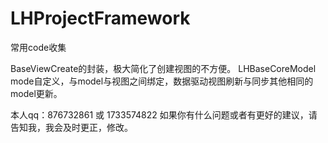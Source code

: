 # LHProjectFramework
常用code收集


BaseViewCreate的封装，极大简化了创建视图的不方便。
LHBaseCoreModel mode自定义，与model与视图之间绑定，数据驱动视图刷新与同步其他相同的model更新。



本人qq：876732861 或 1733574822   如果你有什么问题或者有更好的建议，请告知我，我会及时更正，修改。
